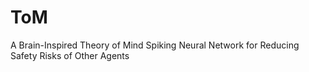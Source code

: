 # ToM
A Brain-Inspired Theory of Mind Spiking Neural Network for Reducing Safety Risks of Other Agents
